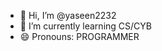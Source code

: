 - 👋 Hi, I’m @yaseen2232
- 🌱 I’m currently learning CS/CYB
- 😄 Pronouns: PROGRAMMER

<!---
yaseen2232/yaseen2232 is a ✨ special ✨ repository because its `README.md` (this file) appears on your GitHub profile.
You can click the Preview link to take a look at your changes.
--->
